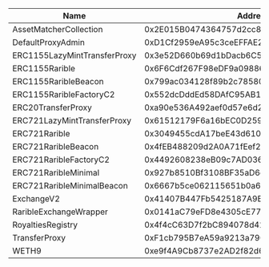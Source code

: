  Name | Address | Url 
 --- | --- | ---
 AssetMatcherCollection | 0x2E015B0474364757d2cc8e28897DCBCdEE07e340 | https://explorer.testnet.mantle.xyz/address/0x2E015B0474364757d2cc8e28897DCBCdEE07e340 
 DefaultProxyAdmin | 0xD1Cf2959eA95c3ceEFFAE2081988ffAaba4622f1 | https://explorer.testnet.mantle.xyz/address/0xD1Cf2959eA95c3ceEFFAE2081988ffAaba4622f1 
 ERC1155LazyMintTransferProxy | 0x3e52D660b69d1bDacb6C513cE085D924F5Cb9c77 | https://explorer.testnet.mantle.xyz/address/0x3e52D660b69d1bDacb6C513cE085D924F5Cb9c77 
 ERC1155Rarible | 0x6F6Cdf267F98eDF9a098864B91A114fD03623462 | https://explorer.testnet.mantle.xyz/address/0x6F6Cdf267F98eDF9a098864B91A114fD03623462 
 ERC1155RaribleBeacon | 0x799ac034128f89b2c785809087bc5C66c2EFEea4 | https://explorer.testnet.mantle.xyz/address/0x799ac034128f89b2c785809087bc5C66c2EFEea4 
 ERC1155RaribleFactoryC2 | 0x552dcDddEd58DAfC95AB1231A9a46E15c34E211A | https://explorer.testnet.mantle.xyz/address/0x552dcDddEd58DAfC95AB1231A9a46E15c34E211A 
 ERC20TransferProxy | 0xa90e536A492aef0d57e6d295FA17687c3ca93347 | https://explorer.testnet.mantle.xyz/address/0xa90e536A492aef0d57e6d295FA17687c3ca93347 
 ERC721LazyMintTransferProxy | 0x61512179F6a16bEC0D259d8010CC0485CE363868 | https://explorer.testnet.mantle.xyz/address/0x61512179F6a16bEC0D259d8010CC0485CE363868 
 ERC721Rarible | 0x3049455cdA17beE43d61090Ec344624aeda72Ed6 | https://explorer.testnet.mantle.xyz/address/0x3049455cdA17beE43d61090Ec344624aeda72Ed6 
 ERC721RaribleBeacon | 0x4fEB488209d2A0A71fEef28E5fA306F15b2D5FEa | https://explorer.testnet.mantle.xyz/address/0x4fEB488209d2A0A71fEef28E5fA306F15b2D5FEa 
 ERC721RaribleFactoryC2 | 0x4492608238eB09c7AD036e9C089538a7286B8985 | https://explorer.testnet.mantle.xyz/address/0x4492608238eB09c7AD036e9C089538a7286B8985 
 ERC721RaribleMinimal | 0x927b8510Bf3108BF35aD6d60316C2f8dAB1BCD9A | https://explorer.testnet.mantle.xyz/address/0x927b8510Bf3108BF35aD6d60316C2f8dAB1BCD9A 
 ERC721RaribleMinimalBeacon | 0x6667b5ce062115651b0a6f499ac3f24A2DdFCB72 | https://explorer.testnet.mantle.xyz/address/0x6667b5ce062115651b0a6f499ac3f24A2DdFCB72 
 ExchangeV2 | 0x41407B447Fb5425187A9BCA3a062644EF2410F8D | https://explorer.testnet.mantle.xyz/address/0x41407B447Fb5425187A9BCA3a062644EF2410F8D 
 RaribleExchangeWrapper | 0x0141aC79eFD8e4305cE7785B4483C54d5E968995 | https://explorer.testnet.mantle.xyz/address/0x0141aC79eFD8e4305cE7785B4483C54d5E968995 
 RoyaltiesRegistry | 0x4f4cC63D7f2bC894078d41f284453062842Afa46 | https://explorer.testnet.mantle.xyz/address/0x4f4cC63D7f2bC894078d41f284453062842Afa46 
 TransferProxy | 0xF1cb795B7eA59a9213a790f868104c11a14690Fa | https://explorer.testnet.mantle.xyz/address/0xF1cb795B7eA59a9213a790f868104c11a14690Fa 
 WETH9 | 0xe9f4A9Cb8737e2AD2f82d65d085Ef7faB3f6241D | https://explorer.testnet.mantle.xyz/address/0xe9f4A9Cb8737e2AD2f82d65d085Ef7faB3f6241D 
